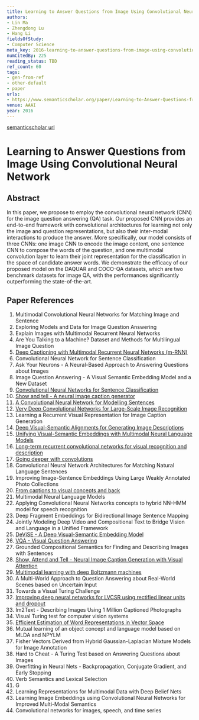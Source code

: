 ```yaml
---
title: Learning to Answer Questions from Image Using Convolutional Neural Network
authors:
- Lin Ma
- Zhengdong Lu
- Hang Li
fieldsOfStudy:
- Computer Science
meta_key: 2016-learning-to-answer-questions-from-image-using-convolutional-neural-network
numCitedBy: 225
reading_status: TBD
ref_count: 60
tags:
- gen-from-ref
- other-default
- paper
urls:
- https://www.semanticscholar.org/paper/Learning-to-Answer-Questions-from-Image-Using-Ma-Lu/98bd5dd1740f585bf25320ba504e2c1ae57f2e5f?sort=total-citations
venue: AAAI
year: 2016
---
```


[semanticscholar url](https://www.semanticscholar.org/paper/Learning-to-Answer-Questions-from-Image-Using-Ma-Lu/98bd5dd1740f585bf25320ba504e2c1ae57f2e5f?sort=total-citations)

# Learning to Answer Questions from Image Using Convolutional Neural Network

## Abstract

In this paper, we propose to employ the convolutional neural network (CNN) for the image question answering (QA) task. Our proposed CNN provides an end-to-end framework with convolutional architectures for learning not only the image and question representations, but also their inter-modal interactions to produce the answer. More specifically, our model consists of three CNNs: one image CNN to encode the image content, one sentence CNN to compose the words of the question, and one multimodal convolution layer to learn their joint representation for the classification in the space of candidate answer words. We demonstrate the efficacy of our proposed model on the DAQUAR and COCO-QA datasets, which are two benchmark datasets for image QA, with the performances significantly outperforming the state-of-the-art.

## Paper References

1. Multimodal Convolutional Neural Networks for Matching Image and Sentence
2. Exploring Models and Data for Image Question Answering
3. Explain Images with Multimodal Recurrent Neural Networks
4. Are You Talking to a Machine? Dataset and Methods for Multilingual Image Question
5. [Deep Captioning with Multimodal Recurrent Neural Networks (m-RNN)](2015-deep-captioning-with-multimodal-recurrent-neural-networks-m-rnn)
6. Convolutional Neural Network for Sentence Classification
7. Ask Your Neurons - A Neural-Based Approach to Answering Questions about Images
8. Image Question Answering - A Visual Semantic Embedding Model and a New Dataset
9. [Convolutional Neural Networks for Sentence Classification](2014-convolutional-neural-networks-for-sentence-classification)
10. [Show and tell - A neural image caption generator](2015-show-and-tell-a-neural-image-caption-generator)
11. [A Convolutional Neural Network for Modelling Sentences](2014-a-convolutional-neural-network-for-modelling-sentences)
12. [Very Deep Convolutional Networks for Large-Scale Image Recognition](2014-vggnet.md)
13. Learning a Recurrent Visual Representation for Image Caption Generation
14. [Deep Visual-Semantic Alignments for Generating Image Descriptions](2017-deep-visual-semantic-alignments-for-generating-image-descriptions)
15. [Unifying Visual-Semantic Embeddings with Multimodal Neural Language Models](2014-unifying-visual-semantic-embeddings-with-multimodal-neural-language-models)
16. [Long-term recurrent convolutional networks for visual recognition and description](2015-long-term-recurrent-convolutional-networks-for-visual-recognition-and-description)
17. [Going deeper with convolutions](2015-going-deeper-with-convolutions)
18. Convolutional Neural Network Architectures for Matching Natural Language Sentences
19. Improving Image-Sentence Embeddings Using Large Weakly Annotated Photo Collections
20. [From captions to visual concepts and back](2015-from-captions-to-visual-concepts-and-back)
21. Multimodal Neural Language Models
22. Applying Convolutional Neural Networks concepts to hybrid NN-HMM model for speech recognition
23. Deep Fragment Embeddings for Bidirectional Image Sentence Mapping
24. Jointly Modeling Deep Video and Compositional Text to Bridge Vision and Language in a Unified Framework
25. [DeViSE - A Deep Visual-Semantic Embedding Model](2013-devise-a-deep-visual-semantic-embedding-model)
26. [VQA - Visual Question Answering](2015-vqa-visual-question-answering)
27. Grounded Compositional Semantics for Finding and Describing Images with Sentences
28. [Show, Attend and Tell - Neural Image Caption Generation with Visual Attention](2015-show-attend-and-tell-neural-image-caption-generation-with-visual-attention)
29. [Multimodal learning with deep Boltzmann machines](2012-multimodal-learning-with-deep-boltzmann-machines)
30. A Multi-World Approach to Question Answering about Real-World Scenes based on Uncertain Input
31. Towards a Visual Turing Challenge
32. [Improving deep neural networks for LVCSR using rectified linear units and dropout](2013-improving-deep-neural-networks-for-lvcsr-using-rectified-linear-units-and-dropout)
33. Im2Text - Describing Images Using 1 Million Captioned Photographs
34. Visual Turing test for computer vision systems
35. [Efficient Estimation of Word Representations in Vector Space](2013-efficient-estimation-of-word-representations-in-vector-space)
36. Mutual learning of an object concept and language model based on MLDA and NPYLM
37. Fisher Vectors Derived from Hybrid Gaussian-Laplacian Mixture Models for Image Annotation
38. Hard to Cheat - A Turing Test based on Answering Questions about Images
39. Overfitting in Neural Nets - Backpropagation, Conjugate Gradient, and Early Stopping
40. Verb Semantics and Lexical Selection
41. G
42. Learning Representations for Multimodal Data with Deep Belief Nets
43. Learning Image Embeddings using Convolutional Neural Networks for Improved Multi-Modal Semantics
44. Convolutional networks for images, speech, and time series
